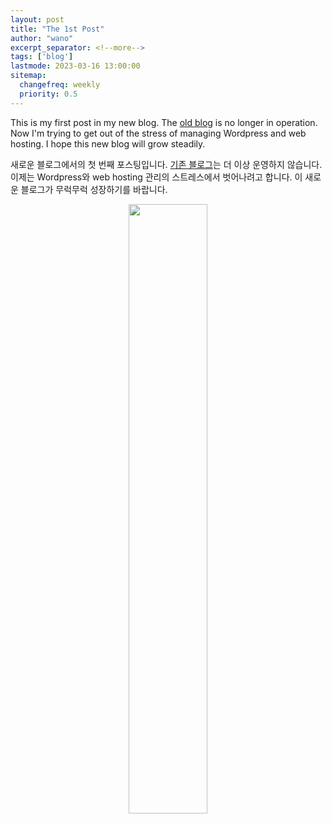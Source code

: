```yaml
---
layout: post
title: "The 1st Post"
author: "wano"
excerpt_separator: <!--more-->
tags: ['blog']
lastmode: 2023-03-16 13:00:00
sitemap:
  changefreq: weekly
  priority: 0.5
---
```


This is my first post in my new blog. <!--more-->
The [old blog](https://wanochoi.com/) is no longer in operation.
Now I'm trying to get out of the stress of managing Wordpress and web hosting.
I hope this new blog will grow steadily.

새로운 블로그에서의 첫 번째 포스팅입니다.
[기존 블로그](https://wanochoi.com/)는 더 이상 운영하지 않습니다.
이제는 Wordpress와 web hosting 관리의 스트레스에서 벗어나려고 합니다.
이 새로운 블로그가 무럭무럭 성장하기를 바랍니다.

<center><img src="https://cgvfxmath.github.io/assets/img/sprout.png" width="50%"></center>
